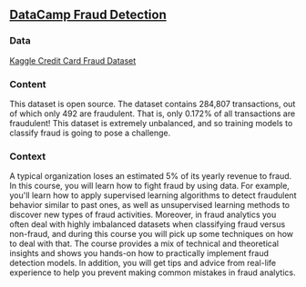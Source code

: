 ## [DataCamp Fraud Detection](https://app.datacamp.com/learn/courses/fraud-detection-in-python)

### Data 
[Kaggle Credit Card Fraud Dataset](https://www.kaggle.com/datasets/mlg-ulb/creditcardfraud)

### Content
This dataset is open source. The dataset contains 284,807 transactions, out of which only 492 are fraudulent. That is, only 0.172% of all transactions are fraudulent! This dataset is extremely unbalanced, and so training models to classify fraud is going to pose a challenge.

### Context
A typical organization loses an estimated 5% of its yearly revenue to fraud. In this course, you will learn how to fight fraud by using data. For example, you'll learn how to apply supervised learning algorithms to detect fraudulent behavior similar to past ones, as well as unsupervised learning methods to discover new types of fraud activities. Moreover, in fraud analytics you often deal with highly imbalanced datasets when classifying fraud versus non-fraud, and during this course you will pick up some techniques on how to deal with that. The course provides a mix of technical and theoretical insights and shows you hands-on how to practically implement fraud detection models. In addition, you will get tips and advice from real-life experience to help you prevent making common mistakes in fraud analytics.




